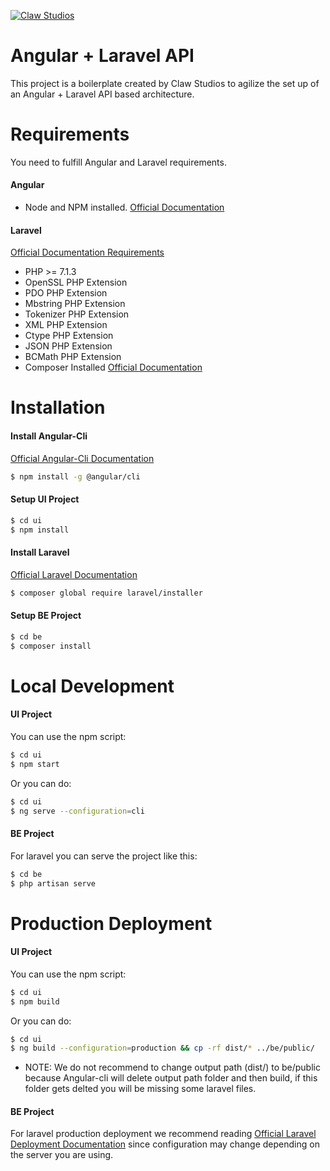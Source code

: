 [![Claw Studios](https://pbs.twimg.com/profile_images/1081702613823967233/SeXAgWwO_200x200.jpg)](https://twitter.com/ClawStudiosOk)

# Angular + Laravel API

This project is a boilerplate created by Claw Studios to agilize the set up of an Angular + Laravel API based architecture. 

# Requirements
You need to fulfill Angular and Laravel requirements.

#### Angular 
- Node and NPM installed. [Official Documentation](https://angular.io/guide/setup#install-prerequisites)

#### Laravel
[Official Documentation Requirements](https://laravel.com/docs/5.7/installation)
- PHP >= 7.1.3
- OpenSSL PHP Extension
- PDO PHP Extension
- Mbstring PHP Extension
- Tokenizer PHP Extension
- XML PHP Extension
- Ctype PHP Extension
- JSON PHP Extension
- BCMath PHP Extension
- Composer Installed [Official Documentation](https://getcomposer.org/doc/00-intro.md)
 
# Installation


#### Install Angular-Cli
[Official Angular-Cli Documentation](https://cli.angular.io/)

```sh
$ npm install -g @angular/cli
```

#### Setup UI Project
```sh
$ cd ui
$ npm install
```

#### Install Laravel
[Official Laravel Documentation](https://laravel.com/docs/5.7/installation)

```sh
$ composer global require laravel/installer
```

#### Setup BE Project
```sh
$ cd be
$ composer install
```


# Local Development

#### UI Project
You can use the npm script:

```sh
$ cd ui
$ npm start
```
Or you can do:

```sh
$ cd ui
$ ng serve --configuration=cli
```

#### BE Project
For laravel you can serve the project like this:

```sh
$ cd be
$ php artisan serve
```


# Production Deployment

#### UI Project
You can use the npm script:

```sh
$ cd ui
$ npm build
```
Or you can do:

```sh
$ cd ui
$ ng build --configuration=production && cp -rf dist/* ../be/public/
```
* NOTE: We do not recommend to change output path (dist/) to be/public because Angular-cli will delete output path folder and then build, if this folder gets delted you will be missing some laravel files. 

#### BE Project
For laravel production deployment we recommend reading [Official Laravel Deployment Documentation](https://laravel.com/docs/5.7/deployment) since configuration may change depending on the server you are using.
